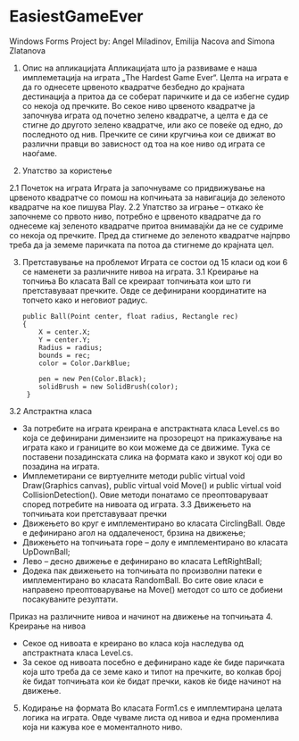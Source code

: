 # EasiestGameEver

Windows Forms Project by: Angel Miladinov, Emilija Nacova and Simona Zlatanova

1.	Опис на апликацијата
Апликацијата што ја развиваме е наша имплеметација на играта „The 
Hardest Game Ever“. Целта на играта е да го однесете црвеното квадратче 
безбедно до крајната дестинација а притоа да се соберат паричките и да се 
избегне судир со некоја од пречките. Во секое ниво црвеното квадратче ја 
започнува играта од почетно зелено квадратче, а целта е да се стигне до 
другото зелено квадратче, или ако се повеќе од едно, до последното од нив. 
Пречките се сини кругчиња кои се движат во различни правци во зависност 
од тоа на кое ниво од играта се наоѓаме.
 
2.	Упатство за користење
 
2.1	Почеток на играта
Играта ја започнуваме со придвижување на црвеното квадратче со 
помош на копчињата за навигација до зеленото квадратче на кое 
пишува Play. 
2.2	Упатство за играње – откако ќе започнеме со првото ниво, потребно е 
црвеното квадратче да го однесеме кај зеленото квадратче притоа 
внимавајќи да не се судриме со некоја од пречките. Пред да стигнеме до 
зеленото квадратче најпрво треба да ја земеме паричката па потоа да 
стигнеме до крајната цел.
 
3.	Претставување на проблемот
Играта се состои од 15 класи од кои 6 се наменети за различните нивоа на 
играта. 
3.1	Креирање на топчиња 
Во класата Ball се креираат топчињата кои што ги претставуваат 
пречките. Овде се дефинирани координатите на топчето како и неговиот 
радиус.
        
        public Ball(Point center, float radius, Rectangle rec)
        {
            X = center.X;
            Y = center.Y;
            Radius = radius;
            bounds = rec;
            color = Color.DarkBlue;

            pen = new Pen(Color.Black);
            solidBrush = new SolidBrush(color);
         }
         
3.2	Апстрактна класа
-	За потребите на играта креирана е апстрактната класа Level.cs во 
која се дефинирани димензиите на прозорецот на прикажување на 
играта како и границите во кои можеме да се движиме. Тука се 
поставени позадинската слика на формата како и звукот кој оди во 
позадина на играта.
-	Имплеметирани се виртуелните методи public virtual void 
Draw(Graphics canvas), public virtual void Move() и public virtual void 
CollisionDetection(). Овие методи понатамо се преоптоваруваат 
според потребите на нивоата од играта.
3.3	Движењето на топчињата кои претставуваат пречки
-	Движењето во круг е имплементирано во класата CirclingBall. 
Овде е дефинирано агол на оддалеченост, брзина на движење;
-	Движењето на топчињата горе – долу е имплементирано во класата 
UpDownBall;
-	Лево – десно движење е дефинирано во класата LeftRightBall;
-	Додека пак движењето на топчињата по произволни патеки е 
имплементирано во класата RandomBall. 
Во сите овие класи е направено преоптоварување на Move() методот со 
што се добиени посакуваните резултати. 
  
 
 
Приказ на различните нивоа и начинот на движење на топчињата
4.	 Креирање на нивоа
-	Секое од нивоата е креирано во класа која наследува од 
апстрактната класа Level.cs.
-	За секое од нивоата посебно е дефинирано каде ќе биде паричката 
која што треба да се земе како и типот на пречките, во колкав број ќе 
бидат топчињата кои ќе бидат пречки, каков ќе биде начинот на 
движење. 
5.	 Кодирање на формата
Во класата Form1.cs е имплемтирана целата логика на играта. Овде чуваме листа од нивоа и една променлива која ни 
кажува кое е моменталното ниво. 
